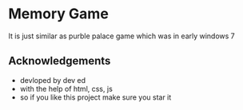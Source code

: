 
# Memory Game

It is just similar as purble palace game which was in early windows 7


## Acknowledgements

 - devloped  by dev ed
 - with the help of html, css, js
 - so if you like this project make sure you star it

  
